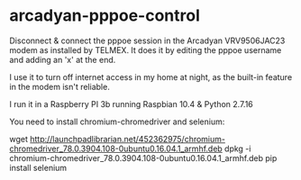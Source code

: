# arcadyan-pppoe-control
Disconnect &amp; connect the pppoe session in the Arcadyan VRV9506JAC23 modem as installed by TELMEX.
It does it by editing the pppoe username and adding an 'x' at the end.

I use it to turn off internet access in my home at night, as the built-in feature in the modem isn't reliable.

I run it in a Raspberry PI 3b running Raspbian 10.4 & Python 2.7.16

You need to install chromium-chromedriver and selenium:
  
  wget http://launchpadlibrarian.net/452362975/chromium-chromedriver_78.0.3904.108-0ubuntu0.16.04.1_armhf.deb
  dpkg -i chromium-chromedriver_78.0.3904.108-0ubuntu0.16.04.1_armhf.deb
  pip install selenium
